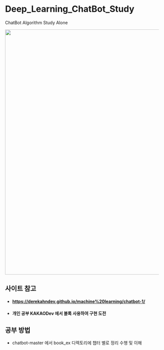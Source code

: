 # Deep_Learning_ChatBot_Study
ChatBot Algorithm Study Alone
<div>
  <p align="center">
    <img width="800" src="result_video.gif"> 
  </p>
</div>



## 사이트 참고
* #### https://derekahndev.github.io/machine%20learning/chatbot-1/
* #### 개인 공부 KAKAODev 에서 블록 사용하여 구현 도전


## 공부 방법

- chatbot-master 에서 book_ex 디렉토리에 챕터 별로 정리 수행 및 이해

